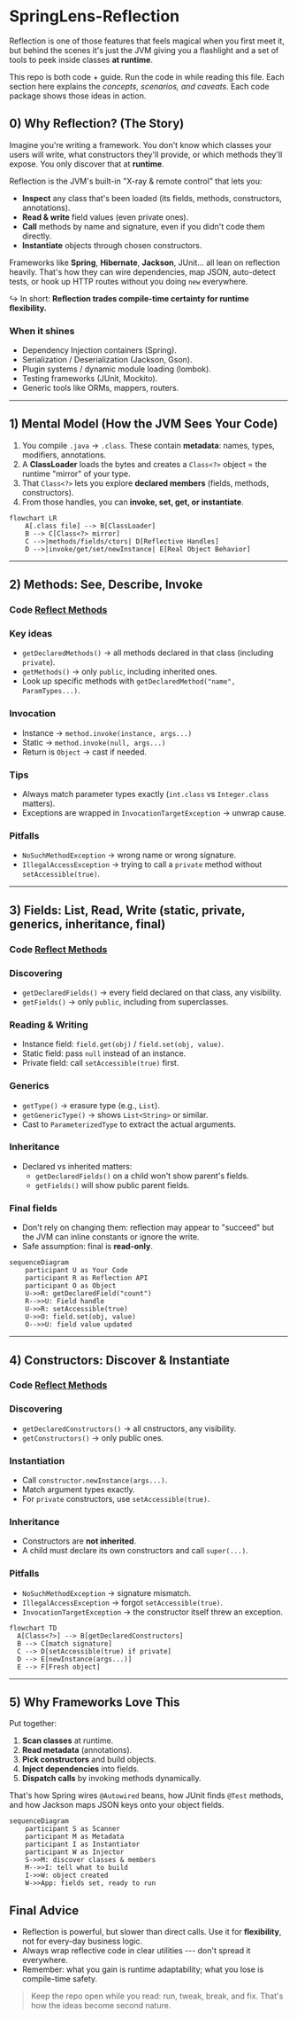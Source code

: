 # SpringLens-Reflection

Reflection is one of those features that feels magical when you first
meet it, but behind the scenes it's just the JVM giving you a flashlight
and a set of tools to peek inside classes **at runtime**.

This repo is both code + guide. Run the code in while reading this file.
Each section here explains the *concepts, scenarios, and caveats*. Each
code package shows those ideas in action.


## 0) Why Reflection? (The Story)

Imagine you're writing a framework.
You don't know which classes your users will write, what constructors
they'll provide, or which methods they'll expose. You only discover that
at **runtime**.

Reflection is the JVM's built-in "X-ray & remote control" that lets you:

-   **Inspect** any class that's been loaded (its fields, methods,
    constructors, annotations).
-   **Read & write** field values (even private ones).
-   **Call** methods by name and signature, even if you didn't code them
    directly.
-   **Instantiate** objects through chosen constructors.

Frameworks like **Spring**, **Hibernate**, **Jackson**, JUnit... all
lean on reflection heavily. That's how they can wire dependencies, map
JSON, auto-detect tests, or hook up HTTP routes without you doing `new`
everywhere.

↪️ In short: **Reflection trades compile-time certainty for runtime
flexibility.**

### When it shines

-   Dependency Injection containers (Spring).
-   Serialization / Deserialization (Jackson, Gson).
-   Plugin systems / dynamic module loading (lombok).
-   Testing frameworks (JUnit, Mockito).
-   Generic tools like ORMs, mappers, routers.

------------------------------------------------------------------------

## 1) Mental Model (How the JVM Sees Your Code)

1.  You compile `.java` → `.class`. These contain **metadata**: names,
    types, modifiers, annotations.
2.  A **ClassLoader** loads the bytes and creates a `Class<?>` object =
    the runtime "mirror" of your type.
3.  That `Class<?>` lets you explore **declared members** (fields,
    methods, constructors).
4.  From those handles, you can **invoke, set, get, or instantiate**.

``` mermaid
flowchart LR
    A[.class file] --> B[ClassLoader]
    B --> C[Class<?> mirror]
    C -->|methods/fields/ctors| D[Reflective Handles]
    D -->|invoke/get/set/newInstance| E[Real Object Behavior]
```

------------------------------------------------------------------------

## 2) Methods: See, Describe, Invoke
###  Code [Reflect Methods ](https://github.com/hanin-mohamed/SpringLens-Reflection/tree/main/Reflection/src/main/java/com/springlens/reflection/a10_methods)

### Key ideas

-   `getDeclaredMethods()` → all methods declared in that class
    (including `private`).
-   `getMethods()` → only `public`, including inherited ones.
-   Look up specific methods with
    `getDeclaredMethod("name", ParamTypes...)`.

### Invocation

-   Instance → `method.invoke(instance, args...)`
-   Static → `method.invoke(null, args...)` 
-   Return is `Object` → cast if needed.

### Tips

-   Always match parameter types exactly (`int.class` vs `Integer.class`
    matters).
-   Exceptions are wrapped in `InvocationTargetException` → unwrap
    cause.

### Pitfalls

-   `NoSuchMethodException` → wrong name or wrong signature.
-   `IllegalAccessException` → trying to call a `private` method without
    `setAccessible(true)`.

------------------------------------------------------------------------

## 3) Fields: List, Read, Write (static, private, generics, inheritance, final)

###  Code [Reflect Methods ](https://github.com/hanin-mohamed/SpringLens-Reflection/tree/main/Reflection/src/main/java/com/springlens/reflection/a20_fields)


### Discovering

-   `getDeclaredFields()` → every field declared on that class, any
    visibility.
-   `getFields()` → only `public`, including from superclasses.

### Reading & Writing

-   Instance field: `field.get(obj)` / `field.set(obj, value)`.
-   Static field: pass `null` instead of an instance.
-   Private field: call `setAccessible(true)` first.

### Generics

-   `getType()` → erasure type (e.g., `List`).
-   `getGenericType()` → shows `List<String>` or similar.
-   Cast to `ParameterizedType` to extract the actual arguments.

### Inheritance

-   Declared vs inherited matters:
    -   `getDeclaredFields()` on a child won't show parent's fields.
    -   `getFields()` will show public parent fields.

### Final fields

-   Don't rely on changing them: reflection may appear to "succeed" but
    the JVM can inline constants or ignore the write.
-   Safe assumption: final is **read-only**.

``` mermaid
sequenceDiagram
    participant U as Your Code
    participant R as Reflection API
    participant O as Object
    U->>R: getDeclaredField("count")
    R-->>U: Field handle
    U->>R: setAccessible(true)
    U->>O: field.set(obj, value)
    O-->>U: field value updated
```

------------------------------------------------------------------------

## 4) Constructors: Discover & Instantiate

###  Code [Reflect Methods ](https://github.com/hanin-mohamed/SpringLens-Reflection/tree/main/Reflection/src/main/java/com/springlens/reflection/a30_constructors)


### Discovering

-   `getDeclaredConstructors()` → all cnstructors, any visibility.
-   `getConstructors()` → only public ones.

### Instantiation

-   Call `constructor.newInstance(args...)`.
-   Match argument types exactly.
-   For `private` constructors, use `setAccessible(true)`.

### Inheritance

-   Constructors are **not inherited**.
-   A child must declare its own constructors and call `super(...)`.

### Pitfalls

-   `NoSuchMethodException` → signature mismatch.
-   `IllegalAccessException` → forgot `setAccessible(true)`.
-   `InvocationTargetException` → the constructor itself threw an
    exception.

``` mermaid
flowchart TD
  A[Class<?>] --> B[getDeclaredConstructors]
  B --> C[match signature]
  C --> D[setAccessible(true) if private]
  D --> E[newInstance(args...)]
  E --> F[Fresh object]
```

------------------------------------------------------------------------

## 5) Why Frameworks Love This

Put together: 
1. **Scan classes** at runtime. 
2. **Read metadata**
(annotations).
3. **Pick constructors** and build objects.
4. **Inject dependencies** into fields.
5. **Dispatch calls** by invoking methods dynamically.

That's how Spring wires `@Autowired` beans, how JUnit finds `@Test`
methods, and how Jackson maps JSON keys onto your object fields.

``` mermaid
sequenceDiagram
    participant S as Scanner
    participant M as Metadata
    participant I as Instantiator
    participant W as Injector
    S->>M: discover classes & members
    M-->>I: tell what to build
    I->>W: object created
    W->>App: fields set, ready to run
```


## Final Advice

-   Reflection is powerful, but slower than direct calls. Use it for
    **flexibility**, not for every-day business logic.
-   Always wrap reflective code in clear utilities --- don't spread it
    everywhere.
-   Remember: what you gain is runtime adaptability; what you lose is
    compile-time safety.

> Keep the repo open while you read: run, tweak, break, and fix. That's
> how the ideas become second nature.
